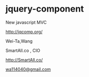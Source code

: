 jquery-component
=================

New javascript MVC

http://jqcomp.org/

Wei-Ta,Wang

SmartAll.co , CIO

http://SmartAll.co/

wa114040@gmail.com
